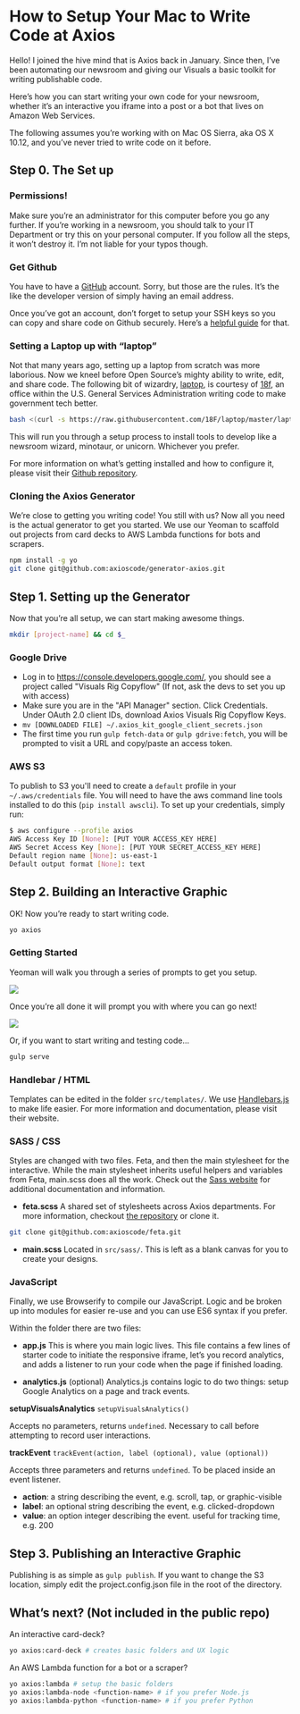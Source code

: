 # How to Setup Your Mac to Write Code at Axios
Hello! I joined the hive mind that is Axios back in January. Since then, I’ve been automating our newsroom and giving our Visuals a basic toolkit for writing publishable code.

Here’s how you can start writing your own code for your newsroom, whether it’s an interactive you iframe into a post or a bot that lives on Amazon Web Services.

The following assumes you’re working with on Mac OS Sierra, aka OS X 10.12, and you’ve never tried to write code on it before.

## Step 0. The Set up
### Permissions!
Make sure you’re an administrator for this computer before you go any further. If you’re working in a newsroom, you should talk to your IT Department or try this on your personal computer. If you follow all the steps, it won’t destroy it. I’m not liable for your typos though.

### Get Github
You have to have a [GitHub](https://github.com/) account. Sorry, but those are the rules. It’s the like the developer version of simply having an email address.

Once you’ve got an account, don’t forget to setup your SSH keys so you can copy and share code on Github securely. Here’s a [helpful guide](https://help.github.com/articles/connecting-to-github-with-ssh/) for that.

### Setting a Laptop up with “laptop”
Not that many years ago, setting up a laptop from scratch was more laborious. Now we kneel before Open Source’s mighty ability to write, edit, and share code. The following bit of wizardry, [laptop](https://github.com/18F/laptop), is courtesy of [18f](https://18F.gov), an office within the U.S. General Services Administration writing code to make government tech better.

```sh
bash <(curl -s https://raw.githubusercontent.com/18F/laptop/master/laptop)
```

This will run you through a setup process to install tools to develop like a newsroom wizard, minotaur, or unicorn. Whichever you prefer.

For more information on what’s getting installed and how to configure it, please visit their [Github repository](https://github.com/18F/laptop).

### Cloning the Axios Generator
We’re close to getting you writing code! You still with us? Now all you need is the actual generator to get you started. We use our Yeoman to scaffold out projects from card decks to AWS Lambda functions for bots and scrapers.

```sh
npm install -g yo
git clone git@github.com:axioscode/generator-axios.git
```

## Step 1. Setting up the Generator
Now that you’re all setup, we can start making awesome things.

```sh
mkdir [project-name] && cd $_
```

### Google Drive
* Log in to <https://console.developers.google.com/>, you should see a project called "Visuals Rig Copyflow" (If not, ask the devs to set you up with access)
* Make sure you are in the "API Manager" section. Click Credentials. Under OAuth 2.0 client IDs, download Axios Visuals Rig Copyflow Keys.
* `mv [DOWNLOADED FILE] ~/.axios_kit_google_client_secrets.json`
* The first time you run `gulp fetch-data` or `gulp gdrive:fetch`, you will be prompted to visit a URL and copy/paste an access token.

### AWS S3
To publish to S3 you'll need to create a `default` profile in your `~/.aws/credentials` file. You will need to have the aws command line tools installed to do this (`pip install awscli`). To set up your credentials, simply run:

```bash
$ aws configure --profile axios
AWS Access Key ID [None]: [PUT YOUR ACCESS_KEY HERE]
AWS Secret Access Key [None]: [PUT YOUR SECRET_ACCESS_KEY HERE]
Default region name [None]: us-east-1
Default output format [None]: text
```

## Step 2. Building an Interactive Graphic
OK! Now you’re ready to start writing code.

```sh
yo axios
```

### Getting Started
Yeoman will walk you through a series of prompts to get you setup.

![](https://cloud.githubusercontent.com/assets/1578563/26507657/37e6d7ce-4206-11e7-9deb-94c67386f4f8.png)

Once you’re all done it will prompt you with where you can go next!

![](https://cloud.githubusercontent.com/assets/1578563/26507846/0a37553c-4207-11e7-9b6e-30b1b89f035c.png)

Or, if you want to start writing and testing code…

```sh
gulp serve
```

### Handlebar / HTML
Templates can be edited in the folder `src/templates/`. We use [Handlebars.js](http://handlebarsjs.com/) to make life easier. For more information and documentation, please visit their website.

### SASS / CSS
Styles are changed with two files. Feta, and then the main stylesheet for the interactive. While the main stylesheet inherits useful helpers and variables from Feta, main.scss does all the work. Check out the [Sass website](http://sass-lang.com/) for additional documentation and information.

* **feta.scss**
A shared set of stylesheets across Axios departments. For more information, checkout [the repository](https://github.com/axioscode/feta) or clone it.

```sh
git clone git@github.com:axioscode/feta.git
```

* **main.scss**
Located in `src/sass/`. This is left as a blank canvas for you to create your designs.

### JavaScript
Finally, we use Browserify to compile our JavaScript. Logic and be broken up into modules for easier re-use and you can use ES6 syntax if you prefer.

Within the folder there are two files:

* **app.js**
This is where you main logic lives. This file contains a few lines of starter code to initiate the responsive iframe, let’s you record analytics, and adds a listener to run your code when the page if finished loading.

* **analytics.js** (optional)
Analytics.js contains logic to do two things: setup Google Analytics on a page and track events.

**setupVisualsAnalytics**
`setupVisualsAnalytics()`

Accepts no parameters, returns `undefined`. Necessary to call before attempting to record user interactions.

**trackEvent**
`trackEvent(action, label (optional), value (optional))`

Accepts three parameters and returns `undefined`. To be placed inside an event listener.

* **action**: a string describing the event, e.g. scroll, tap, or graphic-visible
* **label**: an optional string describing the event, e.g. clicked-dropdown
* **value**: an option integer describing the event. useful for tracking time, e.g. 200

## Step 3. Publishing an Interactive Graphic
Publishing is as simple as `gulp publish`. If you want to change the S3 location, simply edit the project.config.json file in the root of the directory.

## What’s next? (Not included in the public repo)
An interactive card-deck?

```sh
yo axios:card-deck # creates basic folders and UX logic
```

An AWS Lambda function for a bot or a scraper?

```sh
yo axios:lambda # setup the basic folders
yo axios:lambda-node <function-name> # if you prefer Node.js
yo axios:lambda-python <function-name> # if you prefer Python
```
